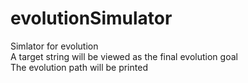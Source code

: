 # evolutionSimulator
Simlator for evolution  
A target string will be viewed as the final evolution goal  
The evolution path will be printed
